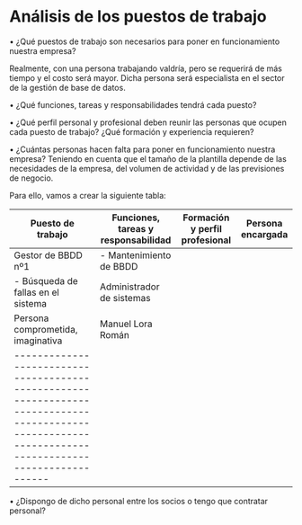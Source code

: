 # Análisis de los puestos de trabajo

• ¿Qué puestos de trabajo son necesarios para poner en funcionamiento nuestra
empresa?

Realmente, con una persona trabajando valdría, pero se requerirá de más tiempo
y el costo será mayor. Dicha persona será especialista en el sector de la 
gestión de base de datos.

• ¿Qué funciones, tareas y responsabilidades tendrá cada puesto?

• ¿Qué perfil personal y profesional deben reunir las personas que ocupen cada
puesto de trabajo? ¿Qué formación y experiencia requieren?

• ¿Cuántas personas hacen falta para poner en funcionamiento nuestra empresa?
Teniendo en cuenta que el tamaño de la plantilla depende de las necesidades de
la empresa, del volumen de actividad y de las previsiones de negocio.


Para ello, vamos a crear la siguiente tabla:

| Puesto de trabajo | Funciones, tareas y responsabilidad | Formación y perfil profesional | Persona encargada |
|-------------------|-------------------------------------|---------------------------------|-------------------------------------|
|Gestor de BBDD nº1 | - Mantenimiento de BBDD
		      - Búsqueda de fallas en el sistema  | Administrador de sistemas 
							    Persona comprometida, imaginativa | Manuel Lora Román |
|-----------------------------------------------------------------------------------------------------------------------------------------------------|













• ¿Dispongo de dicho personal entre los socios o tengo que contratar personal?
